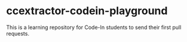 # ccextractor-codein-playground
This is a learning repository for Code-In students to send their first pull requests.
